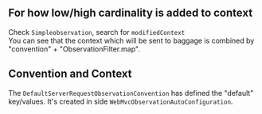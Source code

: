 ## For how low/high cardinality is added to context
Check ```Simpleobservation```, search for ```modifiedContext``` \
You can see that the context which will be sent to baggage is combined by "convention" + "ObservationFilter.map".
## Convention and Context
The ```DefaultServerRequestObservationConvention``` has defined the "default" key/values. It's created in side ```WebMvcObservationAutoConfiguration```. 
